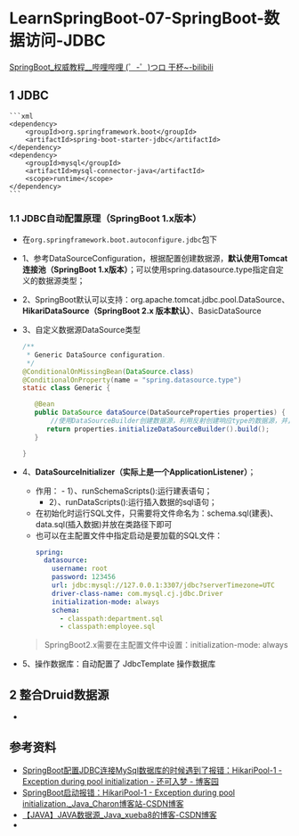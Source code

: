 #  LearnSpringBoot-07-SpringBoot-数据访问-JDBC

[SpringBoot_权威教程__哔哩哔哩 (゜-゜)つロ 干杯~-bilibili](https://www.bilibili.com/video/BV1Et411Y7tQ?p=4)

## 1 JDBC
    ```xml
    <dependency>
        <groupId>org.springframework.boot</groupId>
        <artifactId>spring-boot-starter-jdbc</artifactId>
    </dependency>
    <dependency>
        <groupId>mysql</groupId>
        <artifactId>mysql-connector-java</artifactId>
        <scope>runtime</scope>
    </dependency>
    ```
### 1.1 JDBC自动配置原理（SpringBoot 1.x版本）
- 在`org.springframework.boot.autoconfigure.jdbc`包下
- 1、参考DataSourceConfiguration，根据配置创建数据源，**默认使用Tomcat连接池（SpringBoot 1.x版本）**；可以使用spring.datasource.type指定自定义的数据源类型；
- 2、SpringBoot默认可以支持：org.apache.tomcat.jdbc.pool.DataSource、**HikariDataSource（SpringBoot 2.x 版本默认）**、BasicDataSource
- 3、自定义数据源DataSource类型

    ```java
    /**
     * Generic DataSource configuration.
     */
    @ConditionalOnMissingBean(DataSource.class)
    @ConditionalOnProperty(name = "spring.datasource.type")
    static class Generic {
    
       @Bean
       public DataSource dataSource(DataSourceProperties properties) {
           //使用DataSourceBuilder创建数据源，利用反射创建响应type的数据源，并且绑定相关属性
          return properties.initializeDataSourceBuilder().build();
       }
    
    }
    ```
- 4、**DataSourceInitializer（实际上是一个ApplicationListener）**；
    - 作用：
        ​- 1）、runSchemaScripts():运行建表语句；
        - 2）、runDataScripts():运行插入数据的sql语句；
    - 在初始化时运行SQL文件，只需要将文件命名为：schema.sql(建表)、data.sql(插入数据)并放在类路径下即可
    - 也可以在主配置文件中指定启动是要加载的SQL文件：
        ```yaml
        spring:
          datasource:
            username: root
            password: 123456
            url: jdbc:mysql://127.0.0.1:3307/jdbc?serverTimezone=UTC
            driver-class-name: com.mysql.cj.jdbc.Driver
            initialization-mode: always
            schema:
              - classpath:department.sql
              - classpath:employee.sql
        ```
    > SpringBoot2.x需要在主配置文件中设置：initialization-mode: always
- 5、操作数据库：自动配置了 JdbcTemplate 操作数据库
            
## 2 整合Druid数据源
- 

## 参考资料
- [SpringBoot配置JDBC连接MySql数据库的时候遇到了报错：HikariPool-1 - Exception during pool initialization - 还可入梦 - 博客园](https://www.cnblogs.com/stilldream/p/11284187.html)
- [SpringBoot启动报错：HikariPool-1 - Exception during pool initialization._Java_Charon博客站-CSDN博客](https://blog.csdn.net/qq_34035160/article/details/82841020)
- [【JAVA】JAVA数据源_Java_xueba8的博客-CSDN博客](https://blog.csdn.net/xueba8/article/details/84107204)
- 










